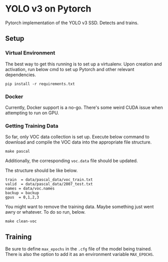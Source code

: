 # YOLO v3 on Pytorch

Pytorch implementation of the YOLO v3 SSD. Detects and trains.

## Setup

### Virtual Environment

The best way to get this running is to set up a virtualenv. Upon creation and
activation, run below cmd to set up Pytorch and other relevant dependencies.

```
pip install -r requirements.txt
```

### Docker

Currently, Docker support is a no-go. There's some weird CUDA issue when
attempting to run on GPU.

### Getting Training Data

So far, only VOC data collection is set up. Execute below command to download
and compile the VOC data into the appropriate file structure.

```
make pascal
```

Additionally, the corresponding `voc.data` file should be updated.

The structure should be like below.

```
train  = data/pascal_data/voc_train.txt
valid  = data/pascal_data/2007_test.txt
names = data/voc.names
backup = backup
gpus  = 0,1,2,3
```

You might want to remove the training data. Maybe something just went awry or whatever. To do so run, below.

```
make clean-voc
```

## Training

Be sure to define `max_epochs` in the `.cfg` file of the model being trained. There is also the option to add it as an environment variable `MAX_EPOCHS`.
